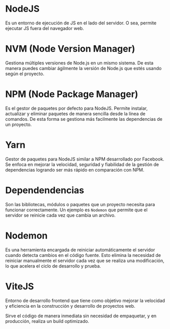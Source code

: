 # NodeJS

Es un entorno de ejecución de JS en el lado del servidor. O sea, permite ejecutar JS fuera del navegador web.

# NVM (Node Version Manager)

Gestiona múltiples versiones de Node.js en un mismo sistema. De esta manera puedes cambiar ágilmente la versión de Node.js que estés usando según el proyecto.

# NPM (Node Package Manager)

Es el gestor de paquetes por defecto para NodeJS.
Permite instalar, actualizar y eliminar paquetes de manera sencilla desde la línea de comandos.
De esta forma se gestiona más facilmente las dependencias de un proyecto.

# Yarn

Gestor de paquetes para NodeJS similar a NPM desarrollado por Facebook.
Se enfoca en mejorar la velocidad, seguridad y fiabilidad de la gestión de dependencias logrando ser más rápido en comparación con NPM.

# Dependendencias

Son las bibliotecas, módulos o paquetes que un proyecto necesita para funcionar correctamente.
Un ejemplo es `Nodemon` que permite que el servidor se reinicie cada vez que cambia un archivo.

# Nodemon

Es una herramienta encargada de reiniciar automáticamente el servidor cuando detecta cambios en el código fuente.
Esto elimina la necesidad de reiniciar manualmente el servidor cada vez que se realiza una modificación, lo que acelera el ciclo de desarrollo y prueba.

# ViteJS

Entorno de desarrollo frontend que tiene como objetivo mejorar la velocidad y eficiencia en la construcción y desarrollo de proyectos web.

Sirve el código de manera inmediata sin necesidad de empaquetar, y en producción, realiza un build optimizado.
